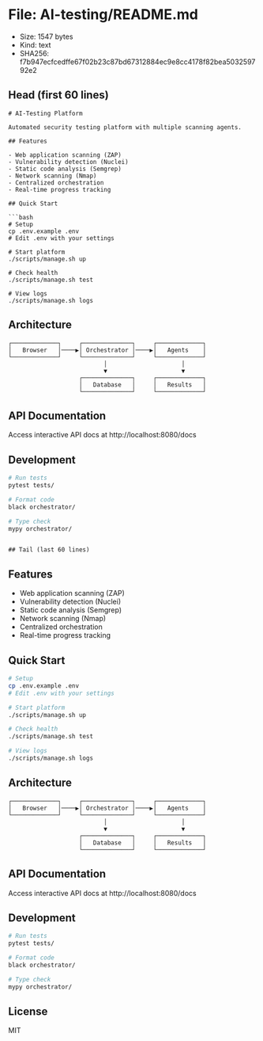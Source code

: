 # File: AI-testing/README.md

- Size: 1547 bytes
- Kind: text
- SHA256: f7b947ecfcedffe67f02b23c87bd67312884ec9e8cc4178f82bea503259792e2

## Head (first 60 lines)

```
# AI-Testing Platform

Automated security testing platform with multiple scanning agents.

## Features

- Web application scanning (ZAP)
- Vulnerability detection (Nuclei)  
- Static code analysis (Semgrep)
- Network scanning (Nmap)
- Centralized orchestration
- Real-time progress tracking

## Quick Start

```bash
# Setup
cp .env.example .env
# Edit .env with your settings

# Start platform
./scripts/manage.sh up

# Check health
./scripts/manage.sh test

# View logs
./scripts/manage.sh logs
```

## Architecture

```
┌─────────────┐     ┌──────────────┐     ┌─────────────┐
│   Browser   │────▶│ Orchestrator │────▶│   Agents    │
└─────────────┘     └──────────────┘     └─────────────┘
                           │                     │
                           ▼                     ▼
                    ┌──────────────┐     ┌─────────────┐
                    │   Database   │     │   Results   │
                    └──────────────┘     └─────────────┘
```

## API Documentation

Access interactive API docs at http://localhost:8080/docs

## Development

```bash
# Run tests
pytest tests/

# Format code
black orchestrator/

# Type check
mypy orchestrator/
```

```

## Tail (last 60 lines)

```

## Features

- Web application scanning (ZAP)
- Vulnerability detection (Nuclei)  
- Static code analysis (Semgrep)
- Network scanning (Nmap)
- Centralized orchestration
- Real-time progress tracking

## Quick Start

```bash
# Setup
cp .env.example .env
# Edit .env with your settings

# Start platform
./scripts/manage.sh up

# Check health
./scripts/manage.sh test

# View logs
./scripts/manage.sh logs
```

## Architecture

```
┌─────────────┐     ┌──────────────┐     ┌─────────────┐
│   Browser   │────▶│ Orchestrator │────▶│   Agents    │
└─────────────┘     └──────────────┘     └─────────────┘
                           │                     │
                           ▼                     ▼
                    ┌──────────────┐     ┌─────────────┐
                    │   Database   │     │   Results   │
                    └──────────────┘     └─────────────┘
```

## API Documentation

Access interactive API docs at http://localhost:8080/docs

## Development

```bash
# Run tests
pytest tests/

# Format code
black orchestrator/

# Type check
mypy orchestrator/
```

## License

MIT
```

